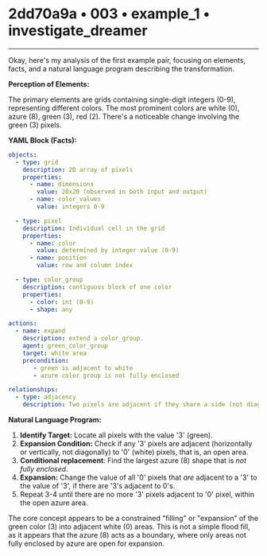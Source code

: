 # 2dd70a9a • 003 • example_1 • investigate_dreamer

---
Okay, here's my analysis of the first example pair, focusing on elements, facts, and a natural language program describing the transformation.

**Perception of Elements:**

The primary elements are grids containing single-digit integers (0-9), representing different colors. The most prominent colors are white (0), azure (8), green (3), red (2). There's a noticeable change involving the green (3) pixels.

**YAML Block (Facts):**



```yaml
objects:
  - type: grid
    description: 2D array of pixels
    properties:
      - name: dimensions
        value: 20x20 (observed in both input and output)
      - name: color_values
        value: integers 0-9

  - type: pixel
    description: Individual cell in the grid
    properties:
      - name: color
        value: determined by integer value (0-9)
      - name: position
        value: row and column index

  - type: color_group
    description: contiguous block of one color
    properties:
      - color: int (0-9)
      - shape: any

actions:
  - name: expand
    description: extend a color_group.
    agent: green_color_group
    target: white area
    precondition:
       - green is adjacent to white
       - azure color group is not fully enclosed

relationships:
  - type: adjacency
    description: Two pixels are adjacent if they share a side (not diagonal).
```



**Natural Language Program:**

1.  **Identify Target:** Locate all pixels with the value '3' (green).
2.  **Expansion Condition:** Check if any '3' pixels are adjacent (horizontally or vertically, not diagonally) to '0' (white) pixels, that is, an open area.
3. **Conditional replacement**: Find the largest azure (8) shape that is *not fully enclosed*.
4.  **Expansion:** Change the value of all '0' pixels that *are* adjacent to a '3' to the value of '3', if there are '3's adjacent to 0's.
5. Repeat 3-4 until there are no more '3' pixels adjacent to '0' pixel, within the open azure area.

The core concept appears to be a constrained "filling" or "expansion" of the green color (3) into adjacent white (0) areas. This is not a simple flood fill, as it appears that the azure (8) acts as a boundary, where only areas not fully enclosed by azure are open for expansion.

